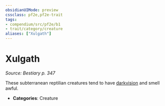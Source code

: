 ```yaml
---
obsidianUIMode: preview
cssclass: pf2e,pf2e-trait
tags:
- compendium/src/pf2e/b1
- trait/category/creature
aliases: ["Xulgath"]
---
```

# Xulgath  
*Source: Bestiary p. 347*  

These subterranean reptilian creatures tend to have [darkvision](../abilities/darkvision.md) and smell awful.

- **Categories**: Creature